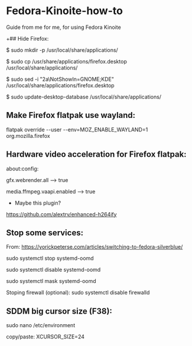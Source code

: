 # Fedora-Kinoite-how-to
Guide from me for me, for using Fedora Kinoite


+## Hide Firefox:

$ sudo mkdir -p /usr/local/share/applications/

$ sudo cp /usr/share/applications/firefox.desktop /usr/local/share/applications/

$ sudo sed -i "2a\\NotShowIn=GNOME;KDE" /usr/local/share/applications/firefox.desktop

$ sudo update-desktop-database /usr/local/share/applications/

## Make Firefox flatpak use wayland:

flatpak override --user --env=MOZ_ENABLE_WAYLAND=1 org.mozilla.firefox

## Hardware video acceleration for Firefox flatpak:

about:config:

gfx.webrender.all --> true

media.ffmpeg.vaapi.enabled --> true

+ Maybe this plugin?

https://github.com/alextrv/enhanced-h264ify

## Stop some services:
From: https://yorickpeterse.com/articles/switching-to-fedora-silverblue/

sudo systemctl stop systemd-oomd

sudo systemctl disable systemd-oomd

sudo systemctl mask systemd-oomd

Stoping firewall (optional):
sudo systemctl disable firewalld

## SDDM big cursor size (F38):

sudo nano /etc/environment

copy/paste: XCURSOR_SIZE=24

